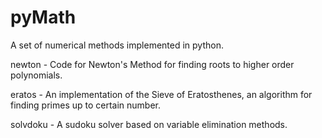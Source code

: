 # pyMath
A set of numerical methods implemented in python.

newton - Code for Newton's Method for finding roots to higher order polynomials.

eratos - An implementation of the Sieve of Eratosthenes, an algorithm for finding primes up to certain number.

solvdoku - A sudoku solver based on variable elimination methods.
